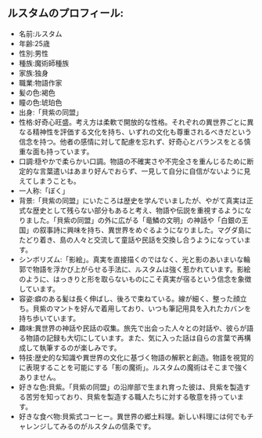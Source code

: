 ## ルスタムのプロフィール:
- 名前:ルスタム
- 年齢:25歳
- 性別:男性
- 種族:魔術師種族
- 家族:独身
- 職業:物語作家
- 髪の色:褐色
- 瞳の色:琥珀色
- 出身:「貝紫の同盟」
- 性格:好奇心旺盛。考え方は柔軟で開放的な性格。それぞれの異世界ごとに異なる精神性を評価する文化を持ち、いずれの文化も尊重されるべきだという信念を持つ。他者の感情に対して配慮を忘れず、好奇心とバランスをとる慎重な面も持っています。
- 口調:穏やかで柔らかい口調。物語の不確実さや不完全さを重んじるために断定的な言葉遣いはあまり好んでおらず、一見して自分に自信がないように見えてしまうことも。
- 一人称:「ぼく」
- 背景:「貝紫の同盟」にいたころは歴史を学んでいましたが、やがて真実は正式な歴史として残らない部分もあると考え、物語や伝説を重視するようになりました。「貝紫の同盟」の外に広がる「竜鱗の文明」の神話や「白銀の王国」の叙事詩に興味を持ち、異世界をめぐるようになりました。マグダ島にたどり着き、島の人々と交流して童話や民話を交換し合うようになっています。
- シンボリズム:「影絵」。真実を直接描くのではなく、光と影のあいまいな輪郭で物語を浮かび上がらせる手法に、ルスタムは強く惹かれています。影絵のように、はっきりと形を取らないものにこそ真実が宿るという信念を象徴しています。
- 容姿:癖のある髪は長く伸ばし、後ろで束ねている。線が細く、整った顔立ち。貝紫のマントを好んで着用しており、いつも筆記用具を入れたカバンを持ち歩いています。
- 趣味:異世界の神話や民話の収集。旅先で出会った人々との対話や、彼らが語る物語の記録も大切にしています。また、気に入った話は自らの言葉で再構成して執筆するのが楽しみです。
- 特技:歴史的な知識や異世界の文化に基づく物語の解釈と創造。物語を視覚的に表現することを可能にする「影の魔術」。ルスタムの魔術はそこまで強くありません。
- 好きな色:貝紫。「貝紫の同盟」の沿岸部で生まれ育った彼は、貝紫を製造する苦労を知っており、貝紫を製造する職人たちに対する敬意を持っています。
- 好きな食べ物:貝紫式コーヒー。異世界の郷土料理。新しい料理には何でもチャレンジしてみるのがルスタムの信条です。

